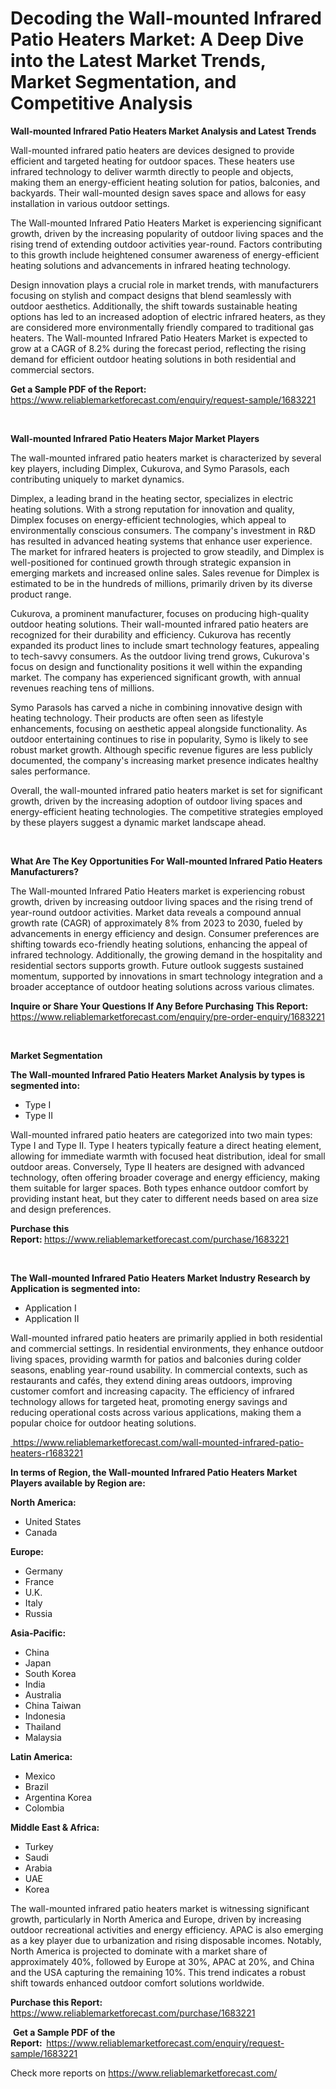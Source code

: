<p><h1>Decoding the Wall-mounted Infrared Patio Heaters Market: A Deep Dive into the Latest Market Trends, Market Segmentation, and Competitive Analysis</h1></p><p><strong>Wall-mounted Infrared Patio Heaters Market Analysis and Latest Trends</strong></p>
<p><p>Wall-mounted infrared patio heaters are devices designed to provide efficient and targeted heating for outdoor spaces. These heaters use infrared technology to deliver warmth directly to people and objects, making them an energy-efficient heating solution for patios, balconies, and backyards. Their wall-mounted design saves space and allows for easy installation in various outdoor settings.</p><p>The Wall-mounted Infrared Patio Heaters Market is experiencing significant growth, driven by the increasing popularity of outdoor living spaces and the rising trend of extending outdoor activities year-round. Factors contributing to this growth include heightened consumer awareness of energy-efficient heating solutions and advancements in infrared heating technology. </p><p>Design innovation plays a crucial role in market trends, with manufacturers focusing on stylish and compact designs that blend seamlessly with outdoor aesthetics. Additionally, the shift towards sustainable heating options has led to an increased adoption of electric infrared heaters, as they are considered more environmentally friendly compared to traditional gas heaters. The Wall-mounted Infrared Patio Heaters Market is expected to grow at a CAGR of 8.2% during the forecast period, reflecting the rising demand for efficient outdoor heating solutions in both residential and commercial sectors.</p></p>
<p><strong>Get a Sample PDF of the Report:&nbsp;</strong> <a href="https://www.reliablemarketforecast.com/enquiry/request-sample/1683221?utm_campaign=2949&utm_medium=2&utm_source=Github&utm_content=ia&utm_term=26032025&utm_id=wall-mounted-infrared-patio-heaters">https://www.reliablemarketforecast.com/enquiry/request-sample/1683221</a></p>
<p>&nbsp;</p>
<p><strong>Wall-mounted Infrared Patio Heaters Major Market Players</strong></p>
<p><p>The wall-mounted infrared patio heaters market is characterized by several key players, including Dimplex, Cukurova, and Symo Parasols, each contributing uniquely to market dynamics.</p><p>Dimplex, a leading brand in the heating sector, specializes in electric heating solutions. With a strong reputation for innovation and quality, Dimplex focuses on energy-efficient technologies, which appeal to environmentally conscious consumers. The company's investment in R&D has resulted in advanced heating systems that enhance user experience. The market for infrared heaters is projected to grow steadily, and Dimplex is well-positioned for continued growth through strategic expansion in emerging markets and increased online sales. Sales revenue for Dimplex is estimated to be in the hundreds of millions, primarily driven by its diverse product range.</p><p>Cukurova, a prominent manufacturer, focuses on producing high-quality outdoor heating solutions. Their wall-mounted infrared patio heaters are recognized for their durability and efficiency. Cukurova has recently expanded its product lines to include smart technology features, appealing to tech-savvy consumers. As the outdoor living trend grows, Cukurova's focus on design and functionality positions it well within the expanding market. The company has experienced significant growth, with annual revenues reaching tens of millions.</p><p>Symo Parasols has carved a niche in combining innovative design with heating technology. Their products are often seen as lifestyle enhancements, focusing on aesthetic appeal alongside functionality. As outdoor entertaining continues to rise in popularity, Symo is likely to see robust market growth. Although specific revenue figures are less publicly documented, the company's increasing market presence indicates healthy sales performance.</p><p>Overall, the wall-mounted infrared patio heaters market is set for significant growth, driven by the increasing adoption of outdoor living spaces and energy-efficient heating technologies. The competitive strategies employed by these players suggest a dynamic market landscape ahead.</p></p>
<p>&nbsp;</p>
<p><strong>What Are The Key Opportunities For Wall-mounted Infrared Patio Heaters Manufacturers?</strong></p>
<p><p>The Wall-mounted Infrared Patio Heaters market is experiencing robust growth, driven by increasing outdoor living spaces and the rising trend of year-round outdoor activities. Market data reveals a compound annual growth rate (CAGR) of approximately 8% from 2023 to 2030, fueled by advancements in energy efficiency and design. Consumer preferences are shifting towards eco-friendly heating solutions, enhancing the appeal of infrared technology. Additionally, the growing demand in the hospitality and residential sectors supports growth. Future outlook suggests sustained momentum, supported by innovations in smart technology integration and a broader acceptance of outdoor heating solutions across various climates.</p></p>
<p><strong>Inquire or Share Your Questions If Any Before Purchasing This Report:</strong> <a href="https://www.reliablemarketforecast.com/enquiry/pre-order-enquiry/1683221?utm_campaign=2949&utm_medium=2&utm_source=Github&utm_content=ia&utm_term=26032025&utm_id=wall-mounted-infrared-patio-heaters">https://www.reliablemarketforecast.com/enquiry/pre-order-enquiry/1683221</a></p>
<p>&nbsp;</p>
<p><strong>Market Segmentation</strong></p>
<p><strong>The Wall-mounted Infrared Patio Heaters Market Analysis by types is segmented into:</strong></p>
<p><ul><li>Type I</li><li>Type II</li></ul></p>
<p><p>Wall-mounted infrared patio heaters are categorized into two main types: Type I and Type II. Type I heaters typically feature a direct heating element, allowing for immediate warmth with focused heat distribution, ideal for small outdoor areas. Conversely, Type II heaters are designed with advanced technology, often offering broader coverage and energy efficiency, making them suitable for larger spaces. Both types enhance outdoor comfort by providing instant heat, but they cater to different needs based on area size and design preferences.</p></p>
<p><strong>Purchase this Report:&nbsp;</strong><a href="https://www.reliablemarketforecast.com/purchase/1683221?utm_campaign=2949&utm_medium=2&utm_source=Github&utm_content=ia&utm_term=26032025&utm_id=wall-mounted-infrared-patio-heaters">https://www.reliablemarketforecast.com/purchase/1683221</a></p>
<p>&nbsp;</p>
<p><strong>The Wall-mounted Infrared Patio Heaters Market Industry Research by Application is segmented into:</strong></p>
<p><ul><li>Application I</li><li>Application II</li></ul></p>
<p><p>Wall-mounted infrared patio heaters are primarily applied in both residential and commercial settings. In residential environments, they enhance outdoor living spaces, providing warmth for patios and balconies during colder seasons, enabling year-round usability. In commercial contexts, such as restaurants and cafés, they extend dining areas outdoors, improving customer comfort and increasing capacity. The efficiency of infrared technology allows for targeted heat, promoting energy savings and reducing operational costs across various applications, making them a popular choice for outdoor heating solutions.</p></p>
<p><a href="https://www.reliablemarketforecast.com/wall-mounted-infrared-patio-heaters-r1683221?utm_campaign=2949&utm_medium=2&utm_source=Github&utm_content=ia&utm_term=26032025&utm_id=wall-mounted-infrared-patio-heaters">&nbsp;https://www.reliablemarketforecast.com/wall-mounted-infrared-patio-heaters-r1683221</a></p>
<p><strong>In terms of Region, the Wall-mounted Infrared Patio Heaters Market Players available by Region are:</strong></p>
<p>
    <p> <strong> North America: </strong>
        <ul>
            <li>United States</li>
            <li>Canada</li>
        </ul>
        </p> 
    <p> <strong> Europe: </strong>
        <ul>
            <li>Germany</li>
            <li>France</li>
            <li>U.K.</li>
            <li>Italy</li>
            <li>Russia</li>
        </ul>
        </p> 
    <p> <strong> Asia-Pacific: </strong>
        <ul>
            <li>China</li>
            <li>Japan</li>
            <li>South Korea</li>
            <li>India</li>
            <li>Australia</li>
            <li>China Taiwan</li>
            <li>Indonesia</li>
            <li>Thailand</li>
            <li>Malaysia</li>
        </ul>
        </p> 
    <p> <strong> Latin America: </strong>
        <ul>
            <li>Mexico</li>
            <li>Brazil</li>
            <li>Argentina Korea</li>
            <li>Colombia</li>
        </ul>
        </p> 
    <p> <strong> Middle East & Africa: </strong>
        <ul>
            <li>Turkey</li>
            <li>Saudi</li>
            <li>Arabia</li>
            <li>UAE</li>
            <li>Korea</li>
        </ul>
    </p>
    </p>
<p><p>The wall-mounted infrared patio heaters market is witnessing significant growth, particularly in North America and Europe, driven by increasing outdoor recreational activities and energy efficiency. APAC is also emerging as a key player due to urbanization and rising disposable incomes. Notably, North America is projected to dominate with a market share of approximately 40%, followed by Europe at 30%, APAC at 20%, and China and the USA capturing the remaining 10%. This trend indicates a robust shift towards enhanced outdoor comfort solutions worldwide.</p></p>
<p><strong>Purchase this Report: </strong><a href="https://www.reliablemarketforecast.com/purchase/1683221?utm_campaign=2949&utm_medium=2&utm_source=Github&utm_content=ia&utm_term=26032025&utm_id=wall-mounted-infrared-patio-heaters">https://www.reliablemarketforecast.com/purchase/1683221</a></p>
<p>&nbsp;<strong>Get a Sample PDF of the Report:&nbsp;&nbsp;</strong><a href="https://www.reliablemarketforecast.com/enquiry/request-sample/1683221?utm_campaign=2949&utm_medium=2&utm_source=Github&utm_content=ia&utm_term=26032025&utm_id=wall-mounted-infrared-patio-heaters">https://www.reliablemarketforecast.com/enquiry/request-sample/1683221</a></p>
<p><strong></strong></p>
<p>Check more reports on <a href="https://www.reliablemarketforecast.com/?utm_campaign=2949&utm_medium=2&utm_source=Github&utm_content=ia&utm_term=26032025&utm_id=wall-mounted-infrared-patio-heaters">https://www.reliablemarketforecast.com/</a></p>